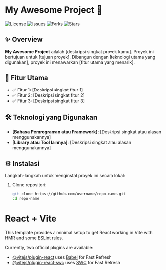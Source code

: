 # My Awesome Project 🚀

![License](https://img.shields.io/github/license/Maulanaysf002/my-portfolio-website_Reactjs?style=flat-square)
![Issues](https://img.shields.io/github/issues/Maulanaysf002/my-portfolio-website_Reactjs?style=flat-square)
![Forks](https://img.shields.io/github/forks/Maulanaysf002/my-portfolio-website_Reactjs?style=flat-square)
![Stars](https://img.shields.io/github/stars/Maulanaysf002/my-portfolio-website_Reactjs?style=flat-square)

## ✨ Overview

**My Awesome Project** adalah [deskripsi singkat proyek kamu]. Proyek ini bertujuan untuk [tujuan proyek]. Dibangun dengan [teknologi utama yang digunakan], proyek ini menawarkan [fitur utama yang menarik].

## 🌟 Fitur Utama

- ✅ Fitur 1: [Deskripsi singkat fitur 1]
- ✅ Fitur 2: [Deskripsi singkat fitur 2]
- ✅ Fitur 3: [Deskripsi singkat fitur 3]

## 🛠️ Teknologi yang Digunakan

- **[Bahasa Pemrograman atau Framework]**: [Deskripsi singkat atau alasan menggunakannya]
- **[Library atau Tool lainnya]**: [Deskripsi singkat atau alasan menggunakannya]

## ⚙️ Instalasi

Langkah-langkah untuk menginstal proyek ini secara lokal:

1. Clone repositori:
   ```bash
   git clone https://github.com/username/repo-name.git
   cd repo-name

# React + Vite

This template provides a minimal setup to get React working in Vite with HMR and some ESLint rules.

Currently, two official plugins are available:

- [@vitejs/plugin-react](https://github.com/vitejs/vite-plugin-react/blob/main/packages/plugin-react/README.md) uses [Babel](https://babeljs.io/) for Fast Refresh
- [@vitejs/plugin-react-swc](https://github.com/vitejs/vite-plugin-react-swc) uses [SWC](https://swc.rs/) for Fast Refresh
